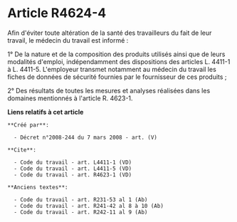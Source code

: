 # Article R4624-4

Afin d'éviter toute altération de la santé des travailleurs du fait de leur travail, le médecin du travail est informé : 

1° De la nature et de la composition des produits utilisés ainsi que de leurs modalités d'emploi, indépendamment des
dispositions des articles L. 4411-1 à L. 4411-5. L'employeur transmet notamment au médecin du travail les fiches de données
de sécurité fournies par le fournisseur de ces produits ; 

2° Des résultats de toutes les mesures et analyses réalisées dans les domaines mentionnés à l'article R. 4623-1.

**Liens relatifs à cet article**

	**Créé par**:

	  - Décret n°2008-244 du 7 mars 2008 - art. (V)

	**Cite**:

	  - Code du travail - art. L4411-1 (VD)
	  - Code du travail - art. L4411-5 (VD)
	  - Code du travail - art. R4623-1 (VD)

	**Anciens textes**:

	  - Code du travail - art. R231-53 al 1 (Ab)
	  - Code du travail - art. R241-42 al 8 à 10 (Ab)
	  - Code du travail - art. R242-11 al 9 (Ab)
